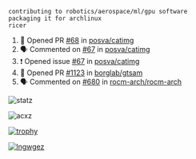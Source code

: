 ```
contributing to robotics/aerospace/ml/gpu software
packaging it for archlinux
ricer
```

<!--START_SECTION:activity-->
1. 💪 Opened PR [#68](https://github.com/posva/catimg/pull/68) in [posva/catimg](https://github.com/posva/catimg)
2. 🗣 Commented on [#67](https://github.com/posva/catimg/issues/67) in [posva/catimg](https://github.com/posva/catimg)
3. ❗️ Opened issue [#67](https://github.com/posva/catimg/issues/67) in [posva/catimg](https://github.com/posva/catimg)
4. 💪 Opened PR [#1123](https://github.com/borglab/gtsam/pull/1123) in [borglab/gtsam](https://github.com/borglab/gtsam)
5. 🗣 Commented on [#680](https://github.com/rocm-arch/rocm-arch/issues/680) in [rocm-arch/rocm-arch](https://github.com/rocm-arch/rocm-arch)
<!--END_SECTION:activity-->


![statz](https://github-readme-stats.vercel.app/api?username=acxz&include_all_commits=true&show_icons=true)

<p><img align="center" src="https://github-readme-streak-stats.herokuapp.com/?user=acxz&" alt="acxz" /></p>

[![trophy](https://github-profile-trophy.vercel.app/?username=acxz)](https://github.com/ryo-ma/github-profile-trophy)

[![lngwgez](https://github-readme-stats.vercel.app/api/top-langs/?username=acxz&layout=compact)](https://github.com/acxz/github-readme-stats)
